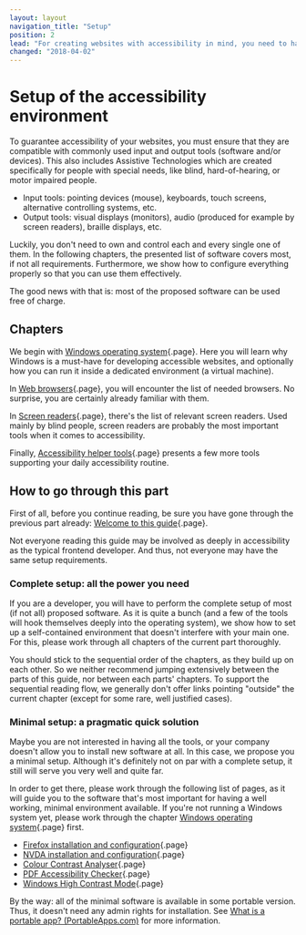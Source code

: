 ```yaml
---
layout: layout
navigation_title: "Setup"
position: 2
lead: "For creating websites with accessibility in mind, you need to have some specific software at hand. The chapters in this 2nd part of our guide, the Setup part, will teach you how to set up all the software. The complete setup is tailored to the needs of developers, but for readers with lesser demands, we provide also a pragmatic minimal version of the setup."
changed: "2018-04-02"
---
```


# Setup of the accessibility environment

To guarantee accessibility of your websites, you must ensure that they are compatible with commonly used input and output tools (software and/or devices). This also includes Assistive Technologies which are created specifically for people with special needs, like blind, hard-of-hearing, or motor impaired people.

- Input tools: pointing devices (mouse), keyboards, touch screens, alternative controlling systems, etc.
- Output tools: visual displays (monitors), audio (produced for example by screen readers), braille displays, etc.

Luckily, you don't need to own and control each and every single one of them. In the following chapters, the presented list of software covers most, if not all requirements. Furthermore, we show how to configure everything properly so that you can use them effectively.

The good news with that is: most of the proposed software can be used free of charge.

## Chapters

We begin with [Windows operating system](/setup/windows){.page}. Here you will learn why Windows is a must-have for developing accessible websites, and optionally how you can run it inside a dedicated environment (a virtual machine).

In [Web browsers](/setup/browsers){.page}, you will encounter the list of needed browsers. No surprise, you are certainly already familiar with them.

In [Screen readers](/setup/screen-readers){.page}, there's the list of relevant screen readers. Used mainly by blind people, screen readers are probably the most important tools when it comes to accessibility.

Finally, [Accessibility helper tools](/setup/helper-tools){.page} presents a few more tools supporting your daily accessibility routine.

## How to go through this part

First of all, before you continue reading, be sure you have gone through the previous part already: [Welcome to this guide](/welcome){.page}.

Not everyone reading this guide may be involved as deeply in accessibility as the typical frontend developer. And thus, not everyone may have the same setup requirements.

### Complete setup: all the power you need

If you are a developer, you will have to perform the complete setup of most (if not all) proposed software. As it is quite a bunch (and a few of the tools will hook themselves deeply into the operating system), we show how to set up a self-contained environment that doesn't interfere with your main one. For this, please work through all chapters of the current part thoroughly.

You should stick to the sequential order of the chapters, as they build up on each other. So we neither recommend jumping extensively between the parts of this guide, nor between each parts' chapters. To support the sequential reading flow, we generally don't offer links pointing "outside" the current chapter (except for some rare, well justified cases).

### Minimal setup: a pragmatic quick solution

Maybe you are not interested in having all the tools, or your company doesn't allow you to install new software at all. In this case, we propose you a minimal setup. Although it's definitely not on par with a complete setup, it still will serve you very well and quite far.

In order to get there, please work through the following list of pages, as it will guide you to the software that's most important for having a well working, minimal environment available. If you're not running a Windows system yet, please work through the chapter [Windows operating system](/setup/windows){.page} first.

- [Firefox installation and configuration](/setup/browsers/firefox){.page}
- [NVDA installation and configuration](/setup/screen-readers/nvda){.page}
- [Colour Contrast Analyser](/setup/helper-tools/colour-contrast-analyser){.page}
- [PDF Accessibility Checker](/setup/helper-tools/pdf-accessibility-checker){.page}
- [Windows High Contrast Mode](/setup/helper-tools/high-contrast-mode){.page}

By the way: all of the minimal software is available in some portable version. Thus, it doesn't need any admin rights for installation. See [What is a portable app? (PortableApps.com)](https://portableapps.com/about/what_is_a_portable_app) for more information.